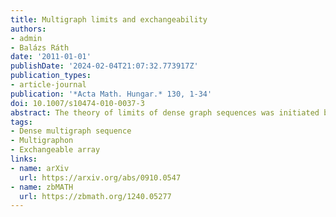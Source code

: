 ```yaml
---
title: Multigraph limits and exchangeability
authors:
- admin
- Balázs Ráth
date: '2011-01-01'
publishDate: '2024-02-04T21:07:32.773917Z'
publication_types:
- article-journal
publication: '*Acta Math. Hungar.* 130, 1-34'
doi: 10.1007/s10474-010-0037-3
abstract: The theory of limits of dense graph sequences was initiated by Lovász and Szegedy in [8]. We give a possible generalization of this theory to multigraphs. Our proofs are based on the correspondence between dense graph limits and countable, exchangeable arrays of random variables observed by Diaconis and Janson in [5]. The main ingredient in the construction of the limit object is Aldous’ representation theorem for exchangeable arrays, see [1].
tags:
- Dense multigraph sequence
- Multigraphon
- Exchangeable array
links:
- name: arXiv
  url: https://arxiv.org/abs/0910.0547
- name: zbMATH
  url: https://zbmath.org/1240.05277
---
```

